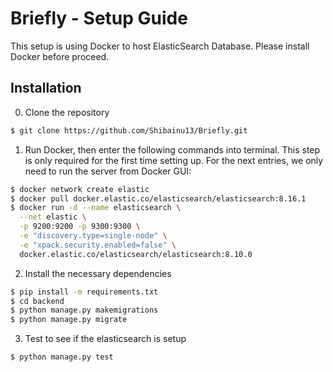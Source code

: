 # **Briefly - Setup Guide**

This setup is using Docker to host ElasticSearch Database. Please install Docker before proceed.

## Installation

0. Clone the repository
```bash
$ git clone https://github.com/Shibainu13/Briefly.git
```

1. Run Docker, then enter the following commands into terminal. This step is only required for the first time setting up. For the next entries, we only need to run the server from Docker GUI:
```bash
$ docker network create elastic
$ docker pull docker.elastic.co/elasticsearch/elasticsearch:8.16.1
$ docker run -d --name elasticsearch \
  --net elastic \
  -p 9200:9200 -p 9300:9300 \
  -e "discovery.type=single-node" \
  -e "xpack.security.enabled=false" \
  docker.elastic.co/elasticsearch/elasticsearch:8.10.0

```

2. Install the necessary dependencies
```bash
$ pip install -m requirements.txt
$ cd backend
$ python manage.py makemigrations
$ python manage.py migrate
```

3. Test to see if the elasticsearch is setup
```bash
$ python manage.py test
```